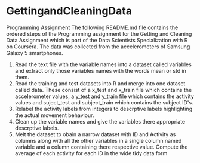 # GettingandCleaningData
Programming Assignment
The following README.md file contains the ordered steps of the Programming assignment for the Getting and Cleaning Data Assignment which is part of the Data Scientists Specialization with R on Coursera. The data was collected from the accelerometers of Samsung Galaxy 5 smartphones.

1. Read the text file with the variable names into a dataset called variables and extract only those variables names with the words mean or std in them.
2. Read the training and test datasets into R and merge into one dataset called data. These consist of a x_test and x_train file which contains the accelerometer values, a y_test and y_train file which contains the activity values and suject_test and subject_train which contains the subject ID's.
3. Relabel the activity labels from integers to descrptive labels highlighting the actual movement behaviour.
4. Clean up the variable names and give the variables there appropriate descrptive labels.
5. Melt the dataset to obain a narrow dataset with ID and Activity as columns along with all the other variables in a single column named variable and a column containing there respective value. Compute the average of each activity for each ID in the wide tidy data form 
